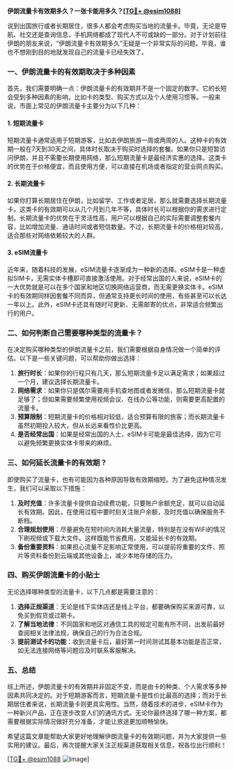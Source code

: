 **伊朗流量卡有效期多久？一张卡能用多久？[[TG💪+ @esim1088](https://t.me/s/esim1088)]**

说到出国旅行或者长期居住，很多人都会考虑购买当地的流量卡。毕竟，无论是导航、社交还是查询信息，手机网络都成了现代人不可或缺的一部分。对于计划前往伊朗的朋友来说，“伊朗流量卡有效期多久”无疑是一个非常实际的问题。毕竟，谁也不想刚到目的地就发现自己的流量卡已经失效了。

### 一、伊朗流量卡的有效期取决于多种因素

首先，我们需要明确一点：伊朗流量卡的有效期并不是一个固定的数字。它的长短会受到多种因素的影响，比如卡的类型、购买方式以及个人使用习惯等。一般来说，市面上常见的伊朗流量卡主要分为以下几种：

#### 1. 短期流量卡
短期流量卡通常适用于短期游客，比如去伊朗旅游一周或两周的人。这种卡的有效期一般在7天到30天之间，具体时长取决于购买时选择的套餐。如果你只是短暂访问伊朗，并且不需要长期使用网络，那么短期流量卡是最经济实惠的选择。这类卡的优势在于价格便宜，而且使用方便，可以直接在机场或者指定的营业网点购买。

#### 2. 长期流量卡
如果你打算长期居住在伊朗，比如留学、工作或者定居，那么就需要选择长期流量卡。这类卡的有效期可以从几个月到几年不等，具体时长可以根据你的需求进行定制。长期流量卡的优势在于灵活性高，用户可以根据自己的实际需要调整套餐内容，比如增加流量、通话时间或者短信数量。不过，长期流量卡的价格相对较高，适合那些对网络依赖较大的人群。

#### 3. eSIM流量卡
近年来，随着科技的发展，eSIM流量卡逐渐成为一种新的选择。eSIM卡是一种虚拟SIM卡，无需实体卡槽即可直接激活使用。对于经常出国的人来说，eSIM卡的一大优势就是可以在多个国家和地区切换网络运营商，而无需更换实体卡。eSIM卡的有效期同样因套餐不同而异，但通常支持更长时间的使用，有些甚至可以长达一年以上。此外，eSIM卡还具有随时可更新、无需邮寄的优点，非常适合频繁出行的用户。

### 二、如何判断自己需要哪种类型的流量卡？

在决定购买哪种类型的伊朗流量卡之前，我们需要根据自身情况做一个简单的评估。以下是一些关键问题，可以帮助你做出选择：

1. **旅行时长**：如果你的行程只有几天，那么短期流量卡足以满足需求；如果超过一个月，建议选择长期流量卡。
2. **网络需求**：如果你只是偶尔需要用手机查地图或者发微信，那么短期流量卡就足够了；但如果需要频繁使用视频会议、在线办公等功能，则需要更高配置的流量卡。
3. **预算限制**：短期流量卡的价格相对较低，适合预算有限的旅客；而长期流量卡虽然初期投入较大，但从长远来看性价比更高。
4. **是否经常出国**：如果是经常出国的人士，eSIM卡可能是最佳选择，因为它可以避免频繁更换实体卡带来的麻烦。

### 三、如何延长流量卡的有效期？

即使购买了流量卡，也有可能因为各种原因导致有效期缩短。为了避免这种情况发生，我们可以采取以下措施：

1. **及时充值**：许多流量卡提供自动续费功能，只要账户余额充足，就可以自动延长有效期。因此，在使用过程中要时刻关注账户余额，及时充值以确保服务不断档。
2. **合理规划使用**：尽量避免在短时间内消耗大量流量，特别是在没有WiFi的情况下刷视频或下载大文件。这样既能节省费用，又能延长卡的有效期。
3. **备份重要资料**：如果担心流量不足影响正常使用，可以提前将重要的文件、照片等资料备份到云端或其他设备上，减少本地存储的压力。

### 四、购买伊朗流量卡的小贴士

无论选择哪种类型的流量卡，以下几点都是需要注意的：

1. **选择正规渠道**：无论是线下实体店还是线上平台，都要确保购买来源可靠，以免买到假货或过期卡。
2. **了解当地法律**：不同国家和地区对通信工具的规定可能有所不同，出发前最好查阅相关法律法规，确保自己的行为合法合规。
3. **提前测试卡的功能**：收到流量卡后，最好第一时间测试其基本功能是否正常，如无法连接网络等问题应及时联系客服解决。

### 五、总结

综上所述，伊朗流量卡的有效期并非固定不变，而是由卡的种类、个人需求等多种因素共同决定的。对于短期游客而言，短期流量卡是性价比最高的选择；而对于长期居住者来说，长期流量卡则更具实用性。当然，随着技术的进步，eSIM卡作为一种新兴产品，正在逐步改变人们的通讯方式。无论你最终选择了哪一种方案，都需要根据实际情况做好充分准备，才能让旅途更加顺畅愉快。

希望这篇文章能帮助大家更好地理解伊朗流量卡的有效期问题，并为大家提供一些实用的建议。最后，再次提醒大家关注正规渠道获取相关信息，祝各位出行顺利！

[[TG💪+ @esim1088](https://t.me/s/esim1088) ![Image](https://i.postimg.cc/4NQfJmqS/Snipaste-2025-05-13-00-14-12.png)]